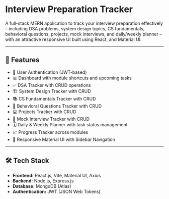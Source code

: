 # Interview Preparation Tracker

A full-stack MERN application to track your interview preparation effectively – including DSA problems, system design topics, CS fundamentals, behavioral questions, projects, mock interviews, and daily/weekly planner – with an attractive responsive UI built using React, and Material UI.

---

## 🚀 **Features**

- 🔑 User Authentication (JWT-based)
- 📊 Dashboard with module shortcuts and upcoming tasks
- ✅ DSA Tracker with CRUD operations
- 🏗️ System Design Tracker with CRUD
- 📚 CS Fundamentals Tracker with CRUD
- 💬 Behavioral Questions Tracker with CRUD
- 💻 Projects Tracker with CRUD
- 📝 Mock Interview Tracker with CRUD
- 🗓️ Daily & Weekly Planner with task status management
- 📈 Progress Tracker across modules
- 🎨 Responsive Material UI with Sidebar Navigation

---

## 🛠️ **Tech Stack**

- **Frontend:** React.js, Vite, Material UI, Axios
- **Backend:** Node.js, Express.js
- **Database:** MongoDB (Atlas)
- **Authentication:** JWT (JSON Web Tokens)
